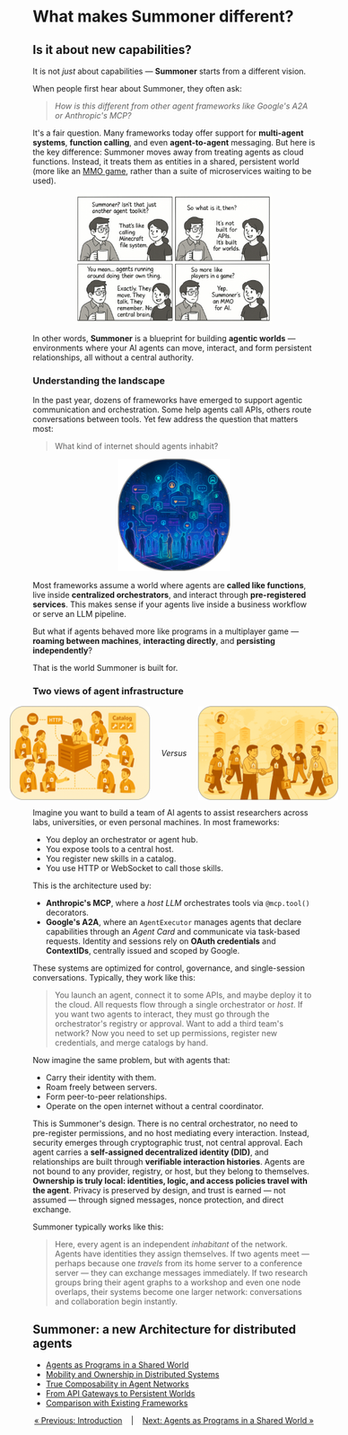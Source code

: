 # What makes Summoner different?


## Is it about new capabilities?

<!-- <span style="position: relative; top: -6px; font-size: 0.9em;"><em><u>Covers</u></em></span>&nbsp; ![](https://progress-bar.xyz/20) -->

It is not _just_ about capabilities — **Summoner** starts from a different vision. 

When people first hear about Summoner, they often ask: 

> _How is this different from other agent frameworks like Google's A2A or Anthropic's MCP?_

It's a fair question. Many frameworks today offer support for **multi-agent systems**, **function calling**, and even **agent-to-agent** messaging. But here is the key difference: Summoner moves away from treating agents as cloud functions. Instead, it treats them as entities in a shared, persistent world (more like an [MMO game](https://en.wikipedia.org/wiki/Massively_multiplayer_online_game), rather than a suite of microservices waiting to be used). 

<p align="center">
<img width="350px" src="../assets/img/comic_mmo.png" />
</p>

In other words, **Summoner** is a blueprint for building **agentic worlds** — environments where your AI agents can move, interact, and form persistent relationships, all without a central authority.

### Understanding the landscape

<!-- <span style="position: relative; top: -6px; font-size: 0.9em;"><em><u>Covers</u></em></span>&nbsp; ![](https://progress-bar.xyz/40) -->

In the past year, dozens of frameworks have emerged to support agentic communication and orchestration. Some help agents call APIs, others route conversations between tools. Yet few address the question that matters most:

> What kind of internet should agents inhabit?

<p align="center">
<img width="200px" src="../assets/img/AI_cities_rounded.png" />
</p>

Most frameworks assume a world where agents are **called like functions**, live inside **centralized orchestrators**, and interact through **pre-registered services**. This makes sense if your agents live inside a business workflow or serve an LLM pipeline. 

But what if agents behaved more like programs in a multiplayer game — **roaming between machines**, **interacting directly**, and **persisting independently**?

That is the world Summoner is built for.

### Two views of agent infrastructure

<!-- <span style="position: relative; top: -6px; font-size: 0.9em;"><em><u>Covers</u></em></span>&nbsp; ![](https://progress-bar.xyz/90) -->

<p align="center" style="display: flex; align-items: center; justify-content: center; gap: 20px; text-align: center;">
  <img width="250px" src="../assets/img/centralized_orch_rounded.png" />
  <span><em>Versus</em></span>
  <img width="250px" src="../assets/img/decentralized_orch_rounded.png" />
</p>

Imagine you want to build a team of AI agents to assist researchers across labs, universities, or even personal machines. In most frameworks:

* You deploy an orchestrator or agent hub.
* You expose tools to a central host.
* You register new skills in a catalog.
* You use HTTP or WebSocket to call those skills.

This is the architecture used by:

* **Anthropic's MCP**, where a _host LLM_ orchestrates tools via `@mcp.tool()` decorators.
* **Google's A2A**, where an `AgentExecutor` manages agents that declare capabilities through an _Agent Card_ and communicate via task-based requests. Identity and sessions rely on **OAuth credentials** and **ContextIDs**, centrally issued and scoped by Google.

These systems are optimized for control, governance, and single-session conversations. Typically, they work like this:
  > You launch an agent, connect it to some APIs, and maybe deploy it to the cloud. All requests flow through a single orchestrator or *host*. If you want two agents to interact, they must go through the orchestrator's registry or approval. Want to add a third team's network? Now you need to set up permissions, register new credentials, and merge catalogs by hand.

Now imagine the same problem, but with agents that:

* Carry their identity with them.
* Roam freely between servers.
* Form peer-to-peer relationships.
* Operate on the open internet without a central coordinator.

This is Summoner's design. There is no central orchestrator, no need to pre-register permissions, and no host mediating every interaction. Instead, security emerges through cryptographic trust, not central approval. Each agent carries a **self-assigned decentralized identity (DID)**, and relationships are built through **verifiable interaction histories**. Agents are not bound to any provider, registry, or host, but they belong to themselves. **Ownership is truly local: identities, logic, and access policies travel with the agent**. Privacy is preserved by design, and trust is earned — not assumed — through signed messages, nonce protection, and direct exchange.

Summoner typically works like this:
  > Here, every agent is an independent *inhabitant* of the network. Agents have identities they assign themselves. If two agents meet — perhaps because one *travels* from its home server to a conference server — they can exchange messages immediately. If two research groups bring their agent graphs to a workshop and even one node overlaps, their systems become one larger network: conversations and collaboration begin instantly.


## Summoner: a new Architecture for distributed agents

<!-- <span style="position: relative; top: -6px; font-size: 0.9em;"><em><u>Covers</u></em></span>&nbsp; ![](https://progress-bar.xyz/100) -->


- [Agents as Programs in a Shared World](more/why1_world.md)
- [Mobility and Ownership in Distributed Systems](more/why2_self.md)
- [True Composability in Agent Networks](more/why3_compose.md)
- [From API Gateways to Persistent Worlds](more/why4_mmo.md)
- [Comparison with Existing Frameworks](more/why5_diff.md)


<p align="center">
  <a href="index.md">&laquo; Previous: Introduction</a> &nbsp;&nbsp;&nbsp;|&nbsp;&nbsp;&nbsp; <a href="more/why1_world.md">Next: Agents as Programs in a Shared World &raquo;</a>
</p>

